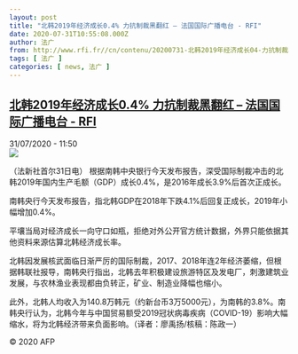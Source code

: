 ```yaml
---
layout: post
title: "北韩2019年经济成长0.4% 力抗制裁黑翻红 – 法国国际广播电台 - RFI"
date: 2020-07-31T10:55:08.000Z
author: 法广
from: http://www.rfi.fr//cn/contenu/20200731-北韩2019年经济成长04-力抗制裁黑翻红
tags: [ 法广 ]
categories: [ news, 法广 ]
---
```

<!--1596192908000-->
[北韩2019年经济成长0.4% 力抗制裁黑翻红 – 法国国际广播电台 - RFI](http://www.rfi.fr//cn/contenu/20200731-%E5%8C%97%E9%9F%A92019%E5%B9%B4%E7%BB%8F%E6%B5%8E%E6%88%90%E9%95%BF04-%E5%8A%9B%E6%8A%97%E5%88%B6%E8%A3%81%E9%BB%91%E7%BF%BB%E7%BA%A2)
------

<div>
<div>31/07/2020 - 11:50</div><img src="https://s.rfi.fr/media/display/fc031f3a-d314-11ea-93f3-005056a964fe/w:310/p:16x9/int0015b.200731175001.jpg"><div class="t-content__body u-clearfix"><div class="m-interstitial"></div><p>（法新社首尔31日电）    根据南韩中央银行今天发布报告，深受国际制裁冲击的北韩2019年国内生产毛额（GDP）成长0.4%，是2016年成长3.9%后首次正成长。</p><p>    南韩央行今天发布报告，指北韩GDP在2018年下跌4.1%后回复正成长，2019年小幅增加0.4%。</p><p>    平壤当局对经济成长一向守口如瓶，拒绝对外公开官方统计数据，外界只能依据其他资料来源估算北韩经济成长率。</p><p>    北韩因发展核武面临日渐严厉的国际制裁，2017、2018年连2年经济萎缩，但根据韩联社报导，南韩央行指出，北韩去年积极建设旅游特区及发电厂，刺激建筑业发展，与农林渔业表现都由负转正，矿业、制造业降幅也缩小。</p><p>    此外，北韩人均收入为140.8万韩元（约新台币3万5000元），为南韩的3.8%。南韩央行认为，北韩今年与中国贸易额受2019冠状病毒疾病（COVID-19）影响大幅缩水，将为北韩经济带来负面影响。（译者：廖禹扬/核稿：陈政一）</p><p class="t-copyright">© 2020 AFP</p>        </div>
</div>
